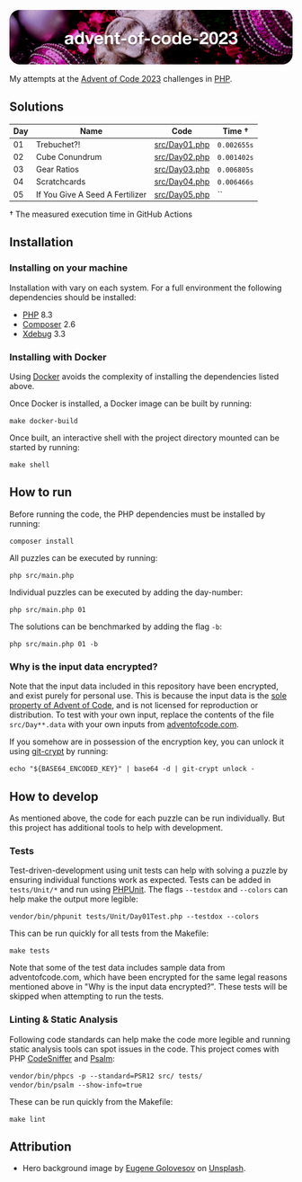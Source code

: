![advent-of-code-2023](./advent-of-code-2023-hero.png)

My attempts at the [Advent of Code 2023](https://adventofcode.com/2023) challenges in [PHP](https://www.php.net).

## Solutions

| Day | Name                            | Code                             | Time †    |
|-----|---------------------------------|----------------------------------|-----------|
| 01  | Trebuchet?!                     | [src/Day01.php](./src/Day01.php) | `0.002655s` |
| 02  | Cube Conundrum                  | [src/Day02.php](./src/Day02.php) | `0.001402s` |
| 03  | Gear Ratios                     | [src/Day03.php](./src/Day03.php) | `0.006805s` |
| 04  | Scratchcards                    | [src/Day04.php](./src/Day04.php) | `0.006466s` |
| 05  | If You Give A Seed A Fertilizer | [src/Day05.php](./src/Day05.php) | `` |

† The measured execution time in GitHub Actions

## Installation

### Installing on your machine

Installation with vary on each system. For a full environment the following dependencies should be installed:

* [PHP](https://www.php.net) 8.3
* [Composer](https://getcomposer.org) 2.6
* [Xdebug](https://xdebug.org) 3.3

### Installing with Docker

Using [Docker](https://www.docker.com/get-started/) avoids the complexity of installing the dependencies listed above.

Once Docker is installed, a Docker image can be built by running:

```shell
make docker-build
```

Once built, an interactive shell with the project directory mounted can be started by running: 

```shell
make shell
```

## How to run

Before running the code, the PHP dependencies must be installed by running:

```shell
composer install
```

All puzzles can be executed by running:

```shell
php src/main.php
```

Individual puzzles can be executed by adding the day-number:

```shell
php src/main.php 01
```

The solutions can be benchmarked by adding the flag `-b`:

```shell
php src/main.php 01 -b
```

### Why is the input data encrypted? 

Note that the input data included in this repository have been encrypted, and exist purely for personal use.
This is because the input data is the [sole property of Advent of Code](https://adventofcode.com/2023/about#legal), and is not licensed for reproduction or distribution. 
To test with your own input, replace the contents of the file `src/Day**.data` with your own inputs from [adventofcode.com](https://adventofcode.com).

If you somehow are in possession of the encryption key, you can unlock it using [git-crypt](https://github.com/AGWA/git-crypt) by running:

```shell
echo "${BASE64_ENCODED_KEY}" | base64 -d | git-crypt unlock -
```

## How to develop

As mentioned above, the code for each puzzle can be run individually. But this project has additional tools to help with development.

### Tests

Test-driven-development using unit tests can help with solving a puzzle by ensuring individual functions work as expected. Tests can be added in `tests/Unit/*` and run using [PHPUnit](http://phpunit.de). The flags `--testdox` and `--colors` can help make the output more legible:

```shell
vendor/bin/phpunit tests/Unit/Day01Test.php --testdox --colors
```

This can be run quickly for all tests from the Makefile:

```shell
make tests
```

Note that some of the test data includes sample data from adventofcode.com, which have been encrypted for the same legal reasons mentioned above in "Why is the input data encrypted?". These tests will be skipped when attempting to run the tests.

### Linting & Static Analysis

Following code standards can help make the code more legible and running static analysis tools can spot issues in the code. This project comes with PHP [CodeSniffer](https://github.com/squizlabs/PHP_CodeSniffer) and [Psalm](https://psalm.dev):

```shell
vendor/bin/phpcs -p --standard=PSR12 src/ tests/
vendor/bin/psalm --show-info=true
```

These can be run quickly from the Makefile:

```shell
make lint
```

## Attribution

* Hero background image by [Eugene Golovesov](https://unsplash.com/photos/a-turtle-in-a-christmas-tree-28d-4waQm3M) on [Unsplash](https://unsplash.com/).
